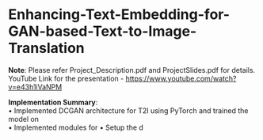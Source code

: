 # Enhancing-Text-Embedding-for-GAN-based-Text-to-Image-Translation

**Note**: Please refer Project_Description.pdf and ProjectSlides.pdf for details. YouTube Link for the presentation - https://www.youtube.com/watch?v=e43h1iVaNPM  

**Implementation Summary**:  
• Implemented DCGAN architecture for T2I using PyTorch and trained the model on   
• Implemented modules for 
• Setup the d  

